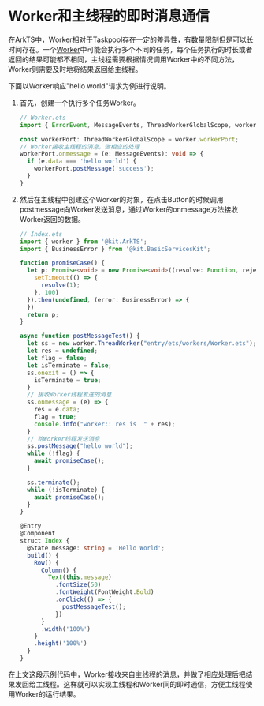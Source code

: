 # Worker和主线程的即时消息通信


在ArkTS中，Worker相对于Taskpool存在一定的差异性，有数量限制但是可以长时间存在。一个[Worker](worker-introduction.md)中可能会执行多个不同的任务，每个任务执行的时长或者返回的结果可能都不相同，主线程需要根据情况调用Worker中的不同方法，Worker则需要及时地将结果返回给主线程。


下面以Worker响应"hello world"请求为例进行说明。


1. 首先，创建一个执行多个任务Worker。

   ```ts
   // Worker.ets
   import { ErrorEvent, MessageEvents, ThreadWorkerGlobalScope, worker } from '@kit.ArkTS';
   
   const workerPort: ThreadWorkerGlobalScope = worker.workerPort;
   // Worker接收主线程的消息，做相应的处理
   workerPort.onmessage = (e: MessageEvents): void => {
     if (e.data === 'hello world') {
       workerPort.postMessage('success');
     }
   }
   ```

2. 然后在主线程中创建这个Worker的对象，在点击Button的时候调用postmessage向Worker发送消息，通过Worker的onmessage方法接收Worker返回的数据。

   ```ts
   // Index.ets
   import { worker } from '@kit.ArkTS';
   import { BusinessError } from '@kit.BasicServicesKit';
   
   function promiseCase() {
     let p: Promise<void> = new Promise<void>((resolve: Function, reject: Function) => {
       setTimeout(() => {
         resolve(1);
       }, 100)
     }).then(undefined, (error: BusinessError) => {
     })
     return p;
   }
   
   async function postMessageTest() {
     let ss = new worker.ThreadWorker("entry/ets/workers/Worker.ets");
     let res = undefined;
     let flag = false;
     let isTerminate = false;
     ss.onexit = () => {
       isTerminate = true;
     }
     // 接收Worker线程发送的消息
     ss.onmessage = (e) => {
       res = e.data;
       flag = true;
       console.info("worker:: res is  " + res);
     }
     // 给Worker线程发送消息
     ss.postMessage("hello world");
     while (!flag) {
       await promiseCase();
     }
   
     ss.terminate();
     while (!isTerminate) {
       await promiseCase();
     }
   }
   
   @Entry
   @Component
   struct Index {
     @State message: string = 'Hello World';
     build() {
       Row() {
         Column() {
           Text(this.message)
             .fontSize(50)
             .fontWeight(FontWeight.Bold)
             .onClick(() => {
               postMessageTest();
             })
         }
         .width('100%')
       }
       .height('100%')
     }
   }
   ```


在上文这段示例代码中，Worker接收来自主线程的消息，并做了相应处理后把结果发回给主线程。这样就可以实现主线程和Worker间的即时通信，方便主线程使用Worker的运行结果。
